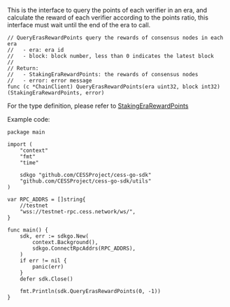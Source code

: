This is the interface to query the points of each verifier in an era, and calculate the reward of each verifier according to the points ratio, this interface must wait until the end of the era to call.

```golang
// QueryErasRewardPoints query the rewards of consensus nodes in each era
//   - era: era id
//   - block: block number, less than 0 indicates the latest block
//
// Return:
//   - StakingEraRewardPoints: the rewards of consensus nodes
//   - error: error message
func (c *ChainClient) QueryErasRewardPoints(era uint32, block int32) (StakingEraRewardPoints, error)
```

For the type definition, please refer to [StakingEraRewardPoints](../chain_type.md#StakingEraRewardPoints)

Example code:
```golang
package main

import (
    "context"
    "fmt"
    "time"

    sdkgo "github.com/CESSProject/cess-go-sdk"
    "github.com/CESSProject/cess-go-sdk/utils"
)

var RPC_ADDRS = []string{
    //testnet
    "wss://testnet-rpc.cess.network/ws/",
}

func main() {
    sdk, err := sdkgo.New(
        context.Background(),
        sdkgo.ConnectRpcAddrs(RPC_ADDRS),
    )
    if err != nil {
        panic(err)
    }
    defer sdk.Close()

    fmt.Println(sdk.QueryErasRewardPoints(0, -1))
}
```